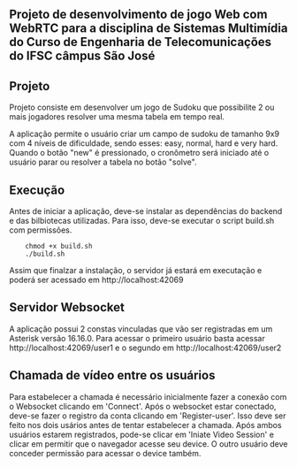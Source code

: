 ## Projeto de desenvolvimento de jogo Web com WebRTC para a disciplina de Sistemas Multimídia do Curso de Engenharia de Telecomunicações do IFSC câmpus São José

## Projeto
 Projeto consiste em desenvolver um jogo de Sudoku que possibilite 2 ou mais jogadores resolver uma mesma tabela em tempo real.

 A aplicação permite o usuário criar um campo de sudoku de tamanho 9x9 com 4 níveis de dificuldade, sendo esses: easy, normal, hard e very hard. Quando o botão "new" é pressionado, o cronômetro será iniciado até o usuário parar ou resolver a tabela no botão "solve".

## Execução

Antes de iniciar a aplicação, deve-se instalar as dependências do backend e das bilbiotecas utilizadas. Para isso, deve-se executar o script build.sh com permissões.

```
    chmod +x build.sh
    ./build.sh
```
Assim que finalzar a instalação, o servidor já estará em executação e poderá ser acessado em http://localhost:42069

## Servidor Websocket

A aplicação possui 2 constas vinculadas que vão ser registradas em um Asterisk versão 16.16.0. Para acessar o primeiro usuário basta acessar http://localhost:42069/user1 e o segundo em http://localhost:42069/user2

## Chamada de vídeo entre os usuários

Para estabelecer a chamada é necessário inicialmente fazer a conexão com o Websocket clicando em 'Connect'. Após o websocket estar conectado, deve-se fazer o registro da conta clicando em 'Register-user'. Isso deve ser feito nos dois usários antes de tentar estabelecer a chamada.
Após ambos usuários estarem registrados, pode-se clicar em 'Iniate Video Session' e clicar em permitir que o navegador acesse seu device. O outro usuário deve conceder permissão para acessar o device também.



